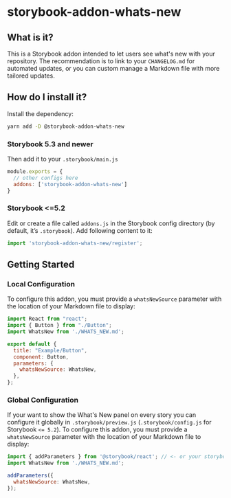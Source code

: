 # storybook-addon-whats-new

## What is it?

This is a Storybook addon intended to let users see what's new with your repository.
The recommendation is to link to your `CHANGELOG.md` for automated updates, or you can custom manage a Markdown file with more tailored updates.

## How do I install it?

Install the dependency:

``` sh
yarn add -D @storybook-addon-whats-new
```

### Storybook 5.3 and newer

Then add it to your `.storybook/main.js`

``` js
module.exports = {
  // other configs here
  addons: ['storybook-addon-whats-new']
}
```

### Storybook <=5.2

Edit or create a file called `addons.js` in the Storybook config directory (by default, it’s `.storybook`).
Add following content to it:

``` js
import 'storybook-addon-whats-new/register';
```

## Getting Started

### Local Configuration

To configure this addon, you must provide a `whatsNewSource` parameter with the location of your Markdown file to display:

``` js
import React from "react";
import { Button } from "./Button";
import WhatsNew from './WHATS_NEW.md';

export default {
  title: "Example/Button",
  component: Button,
  parameters: {
    whatsNewSource: WhatsNew,
  },
};
```

### Global Configuration

If your want to show the What's New panel on every story you can configure it globally in `.storybook/preview.js` (`.storybook/config.js` for Storybook `<= 5.2`).
To configure this addon, you must provide a `whatsNewSource` parameter with the location of your Markdown file to display:

``` js
import { addParameters } from '@storybook/react'; // <- or your storybook framework
import WhatsNew from './WHATS_NEW.md';

addParameters({
  whatsNewSource: WhatsNew,
});
```
